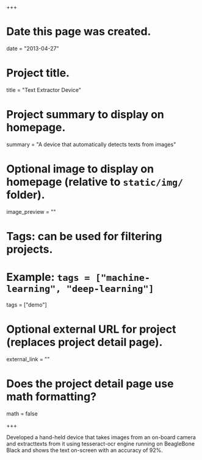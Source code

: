 
+++
# Date this page was created.
date = "2013-04-27"

# Project title.
title = "Text Extractor Device"

# Project summary to display on homepage.
summary = "A device that automatically detects texts from images"

# Optional image to display on homepage (relative to `static/img/` folder).
image_preview = ""

# Tags: can be used for filtering projects.
# Example: `tags = ["machine-learning", "deep-learning"]`
tags = ["demo"]

# Optional external URL for project (replaces project detail page).
external_link = ""

# Does the project detail page use math formatting?
math = false


+++

Developed a hand-held device that takes images from an on-board camera and extracttexts from it using tesseract-ocr engine
running on BeagleBone Black and shows the text on-screen with an accuracy of 92%.
